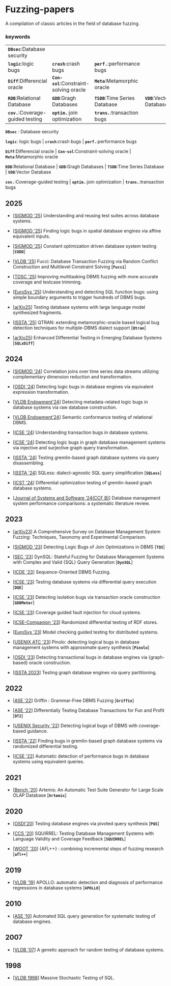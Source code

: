 # Fuzzing-papers
A compilation of classic articles in the field of database fuzzing.

### keywords

| | | | |
| ---------------------------------- | --------------------------------------- | -------------------------------- | --------------------------- |
| **`DBsec`**:Database security      |
| **`logic`**:logic bugs             | **`crash`**:crash bugs                  | **`perf.`**:performance bugs     |
| **`Diff`**:Differencial oracle     | **`Con-sol`**:Constraint-solving oracle | **`Meta`**:Metamorphic oracle    |
| **`RDB`**:Relational Database      | **`GDB`**:Gragh Databases               | **`TSDB`**:Time Series Database  |  **`VDB`**:Vector Database  |
| **`cov.`**:Coverage-guided testing | **`optim.`**:join optimization          | **`trans.`**:transaction bugs    |


**`DBsec`** : Database security

**`logic`**: logic bugs             | **`crash`**:crash bugs                  | **`perf.`**:performance bugs

**`Diff`**:Differencial oracle     | **`Con-sol`**:Constraint-solving oracle | **`Meta`**:Metamorphic oracle

**`RDB`**:Relational Database      | **`GDB`**:Gragh Databases               | **`TSDB`**:Time Series Database  |  **`VDB`**:Vector Database

**`cov.`**:Coverage-guided testing | **`optim.`**:join optimization          | **`trans.`**:transaction bugs
 
## 2025

- [[SIGMOD '25](https://dl.acm.org/doi/10.1145/3698829)] Understanding and reusing test suites across database systems.

- [[SIGMOD '25](https://dl.acm.org/doi/10.1145/3698810)] Finding logic bugs in spatial database engines via affine equivalent inputs.
- [[SIGMOD '25](https://dl.acm.org/doi/10.1145/3709674)] Constant optimization driven database system testing [__`CODD`__]
- [[VLDB '25](https://www.vldb.org/pvldb/vol18/p1879-li.pdf)] Fucci: Database Transaction Fuzzing via Random Conflict Construction and Multilevel Constraint Solving [__`Fucci`__]
- [[TDSC '25](https://ieeexplore.ieee.org/document/10812868)] Improving multitasking DBMS fuzzing with more accurate coverage and testcase trimming.
- [[EuroSys '25](https://dl.acm.org/doi/10.1145/3689031.3696064)] Understanding and detecting SQL function bugs: using simple boundary arguments to trigger hundreds of DBMS bugs.
- [[arXiv25](http://arxiv.org/abs/2505.02012)] Testing database systems with large language model synthesized fragments.
- [[ISSTA '25](https://dl.acm.org/doi/10.1145/3728908)] QTRAN: extending metamorphic-oracle based logical bug detection techniques for multiple-DBMS dialect support [__`Qtran`__]
- [[arXiv25](http://arxiv.org/abs/2501.01236)] Enhanced Differential Testing in Emerging Database Systems [__`SQLxDiff`__]

## 2024

- [[SIGMOD '24](https://dl.acm.org/doi/10.1145/3626722)] Correlation joins over time series data streams utilizing complementary dimension reduction and transformation.

- [[OSDI '24](https://www.usenix.org/conference/osdi24/presentation/jiang)] Detecting logic bugs in database engines via equivalent expression transformation.
- [[VLDB Endowment'24](https://dl.acm.org/doi/10.14778/3659437.3659445)] Detecting metadata-related logic bugs in database systems via raw database construction.
- [[VLDB Endowment'24](https://dl.acm.org/doi/10.14778/3712221.3712247)] Semantic conformance testing of relational DBMS.
- [[ICSE '24](https://dl.acm.org/doi/10.1145/3597503.3639207)] Understanding transaction bugs in database systems.
- [[ICSE '24](https://ieeexplore.ieee.org/abstract/document/10548201)] Detecting logic bugs in graph database management systems via injective and surjective graph query transformation.
- [[ISSTA '24](https://dl.acm.org/doi/10.1145/3650212.3680392)] Testing gremlin-based graph database systems via query disassembling.
- [[ISSTA '24](https://doi.org/10.1145/3650212.3680317)] SQLess: dialect-agnostic SQL query simplification [__`SQLess`__]
- [[ICST '24](https://ieeexplore.ieee.org/document/10638597)] Differential optimization testing of gremlin-based graph database systems.
- [[Journal of Systems and Software ‘24(CCF B)](https://www.sciencedirect.com/science/article/pii/S0164121223002674)] Database management system performance comparisons: a systematic literature review.

## 2023

- [[arXiv23](http://arxiv.org/abs/2311.06728)] A Comprehensive Survey on Database Management System Fuzzing: Techniques, Taxonomy and Experimental Comparison.

- [[SIGMOD '23](https://dl.acm.org/doi/10.1145/3588909)] Detecting Logic Bugs of Join Optimizations in DBMS [__`TQS`__]
- [[SEC '23](https://www.usenix.org/conference/usenixsecurity23/presentation/jiang-zu-ming)] DynSQL: Stateful Fuzzing for Database Management Systems with Complex and Valid {SQL} Query Generation [__`DynSQL`__]
- [[ICDE '23](https://ieeexplore.ieee.org/document/10184875)] Sequence-Oriented DBMS Fuzzing.
- [[ICSE '23](https://dl.acm.org/doi/10.1109/ICSE48619.2023.00175)] Testing database systems via differential query execution [__`DQE`__]
- [[ICSE '23](https://ieeexplore.ieee.org/document/10172773)] Detecting isolation bugs via transaction oracle construction [__`GDBMeter`__]
- [[ICSE '23](https://ieeexplore.ieee.org/document/10172878)] Coverage guided fault injection for cloud systems.
- [[ICSE-Companion '23](https://ieeexplore.ieee.org/document/10172822)] Randomized differential testing of RDF stores.
- [[EuroSys '23](https://dl.acm.org/doi/10.1145/3552326.3587442)] Model checking guided testing for distributed systems.
- [[USENIX ATC '23](https://www.usenix.org/conference/atc23/presentation/hao)] Pinolo: detecting logical bugs in database management systems with approximate query synthesis [__`Pinolo`__]
- [[OSDI '23](https://www.usenix.org/conference/osdi23/presentation/jiang)] Detecting transactional bugs in database engines via {graph-based} oracle construction.
- [[ISSTA 2023](https://dl.acm.org/doi/10.1145/3597926.3598044)] Testing graph database engines via query partitioning.

## 2022

- [[ASE '22](https://dl.acm.org/doi/10.1145/3551349.3560431)] Griffin : Grammar-Free DBMS Fuzzing [__`Griffin`__]

- [[ASE '22](https://dl.acm.org/doi/10.1145/3551349.3556924)] Differentially Testing Database Transactions for Fun and Profit [__`DT2`__]
- [[USENIX Security '22](https://www.usenix.org/conference/usenixsecurity22/presentation/liang)] Detecting logical bugs of DBMS with coverage-based guidance.
- [[ISSTA '22](https://dl.acm.org/doi/10.1145/3533767.3534409)] Finding bugs in gremlin-based graph database systems via randomized differential testing.
- [[ICSE '22](https://ieeexplore.ieee.org/document/9793961)] Automatic detection of performance bugs in database systems using equivalent queries.

## 2021

- [[Bench '20](http://link.springer.com/10.1007/978-3-030-71058-3_5)] Artemis: An Automatic Test Suite Generator for Large Scale OLAP Database [__`Artemis`__]

## 2020

- [[OSDI'20](https://arxiv.org/abs/2001.04174)] Testing database engines via pivoted query synthesis [__`PQS`__]

- [[CCS '20](https://dl.acm.org/doi/10.1145/3372297.3417260)] SQUIRREL: Testing Database Management Systems with Language Validity and Coverage Feedback [__`SQUIRREL`__]
- [[WOOT '20](https://www.usenix.org/conference/woot20/presentation/fioraldi)] {AFL++} : combining incremental steps of fuzzing research [__`afl++`__]

## 2019

- [[VLDB '19](https://dl.acm.org/doi/10.14778/3357377.3357382)] APOLLO: automatic detection and diagnosis of performance regressions in database systems [__`APOLLO`__]

## 2010

- [[ASE ‘10](https://dl.acm.org/doi/10.1145/1858996.1859063)] Automated SQL query generation for systematic testing of database engines.

## 2007

- [[VLDB '07](https://www.vldb.org/conf/2007/papers/industrial/p1243-bati.pdf)] A genetic approach for random testing of database systems.

## 1998

- [[VLDB 1998](https://www.vldb.org/conf/1998/p618.pdf)] Massive Stochastic Testing of SQL.
